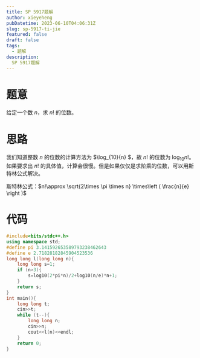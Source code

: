 ```yaml
---
title: SP 5917题解
author: xieyeheng
pubDatetime: 2023-06-10T04:06:31Z
slug: sp-5917-ti-jie
featured: false
draft: false
tags:
  - 题解
description:
  SP 5917题解
---
```


# 题意

给定一个数 $n$，求 $n!$ 的位数。

# 思路

我们知道整数 $n$ 的位数的计算方法为 $\log_{10}{n} $，故 $n!$ 的位数为 $\log_{10}{n!}$。如果要求出 $n!$ 的具体值，计算会很慢。但是如果仅仅是求阶乘的位数，可以用斯特林公式解决。

斯特林公式：$n!\approx \sqrt{2\times \pi \times n} \times\left ( \frac{n}{e} \right )$

# 代码

```cpp
#include<bits/stdc++.h>
using namespace std;
#define pi 3.141592653589793238462643
#define e 2.71828182845904523536
long long l(long long n){
    long long s=1;
    if (n>3){
    	s=log10(2*pi*n)/2+log10(n/e)*n+1;
	}    
    return s;
}
int main(){
	long long t;
	cin>>t;
	while (t--){
		long long n;
		cin>>n;
		cout<<l(n)<<endl;
	}
	return 0;
}

```
